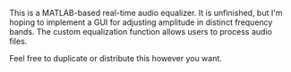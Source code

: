 This is a MATLAB-based real-time audio equalizer. It is unfinished, but I'm hoping to implement a GUI for adjusting amplitude in distinct frequency bands.
The custom equalization function allows users to process audio files. 

Feel free to duplicate or distribute this however you want. 
